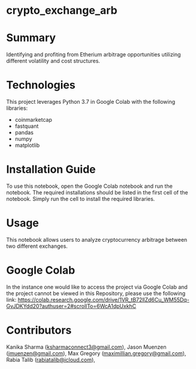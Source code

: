 # crypto_exchange_arb

# **Summary**
Identifying and profiting from Etherium arbitrage opportunities utilizing different volatility and cost structures.

# **Technologies**
This project leverages Python 3.7 in Google Colab with the following libraries:

- coinmarketcap
- fastquant
- pandas
- numpy
- matplotlib

# **Installation Guide**
To use this notebook, open the Google Colab notebook and run the notebook. The required installations should be listed in the first cell of the notebook. Simply run the cell to install the required libraries.

# **Usage**
This notebook allows users to analyze cryptocurrency arbitrage between two different exchanges. 

# **Google Colab**
In the instance one would like to access the project via Google Colab and the project cannot be viewed in this Repository, please use the following link: https://colab.research.google.com/drive/1VR_tB72llZd6Cu_WM55Dq-GvJDKYdd20?authuser=2#scrollTo=6WcA1dpUxkhC

# **Contributors**
Kanika Sharma (ksharmaconnect3@gmail.com), Jason Muenzen (jmuenzen@gmail.com), Max Gregory (maximillian.gregory@gmail.com), Rabia Talib (rabiatalib@icloud.com),
